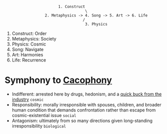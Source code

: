                             1. Construct
                                        \
                      2. Metaphysics -> 4. Song -> 5. Art -> 6. Life
                                       /
                                        3. Physics

1. Construct: Order
2. Metaphysics: Society
3. Physics: Cosmic  
4. Song: Navigate
5. Art: Harmonies
6. Life: Recurrence

# Symphony to [Cacophony](https://en.wikipedia.org/wiki/Boogie_Nights)  
   - Indifferent: arrested here by drugs, hedonism, and a [quick buck from the industry](https://www.youtube.com/watch?v=JeW0Cm77Vq0) `cosmic`
   - Responsibility: morally irresponsible with spouses, children, and broader human condition that demands confrontation rather than escape from cosmic-existential issue `social`
   - Antagonism: ultimately from so many directions given long-standing irresponsibility `biological`
